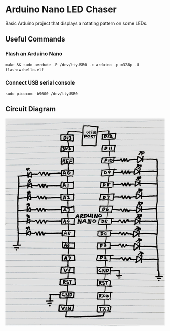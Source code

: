 # Arduino Nano LED Chaser

Basic Arduino project that displays a rotating pattern on some LEDs.

## Useful Commands

### Flash an Arduino Nano
```
make && sudo avrdude -P /dev/ttyUSB0 -c arduino -p m328p -U flash:w:hello.elf
```

### Connect USB serial console
```
sudo picocom -b9600 /dev/ttyUSB0
```

## Circuit Diagram
![Circuit Diagram](/circuit.jpg)
